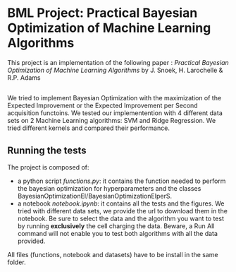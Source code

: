 # BML Project: Practical Bayesian Optimization of Machine Learning Algorithms

This project is an implementation of the following paper : *Practical Bayesian Optimization of Machine Learning Algorithms* by J. Snoek, H. Larochelle & R.P. Adams

## 
We tried to implement Bayesian Optimization with the maximization of the Expected Improvement or the Expected Improvement per Second acquisition functoins. We tested our implementention with 4 different data sets on 2 Machine Learning algorithms: SVM and Ridge Regression. We tried different kernels and compared their performance.


## Running the tests

The project is composed of:
- a python script *functions.py*: it contains the function needed to perform the bayesian optimization for hyperparameters and the classes BayesianOptimizationEI/BayesianOptimizationEIperS.
- a notebook *notebook.ipynb*: it contains all the tests and the figures. We tried with different data sets, we provide the url to download them in the notebook. Be sure to select the data and the algorithm you want to test by running **exclusively** the cell charging the data. Beware, a Run All command will not enable you to test both algorithms with all the data provided.

All files (functions, notebook and datasets) have to be install in the same folder. 
